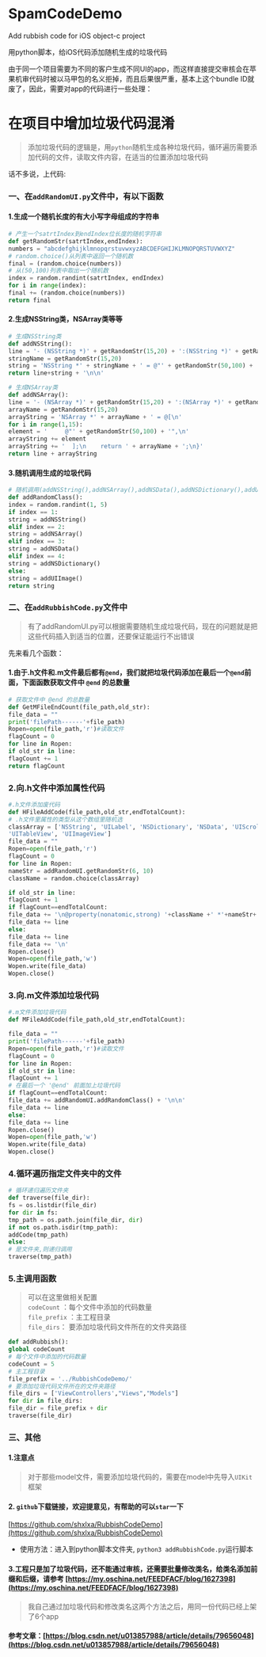 # SpamCodeDemo
Add rubbish code for iOS object-c project

用python脚本，给iOS代码添加随机生成的垃圾代码

由于同一个项目需要为不同的客户生成不同UI的app，而这样直接提交审核会在苹果机审代码时被以马甲包的名义拒掉，而且后果很严重，基本上这个bundle ID就废了，因此，需要对app的代码进行一些处理：
# 在项目中增加垃圾代码混淆

>添加垃圾代码的逻辑是，用`python`随机生成各种垃圾代码，循环遍历需要添加代码的文件，读取文件内容，在适当的位置添加垃圾代码

话不多说，上代码:
### 一、在`addRandomUI.py`文件中，有以下函数
#### 1.生成一个随机长度的有大小写字母组成的字符串
```python
# 产生一个satrtIndex到endIndex位长度的随机字符串
def getRandomStr(satrtIndex,endIndex):
numbers = "abcdefghijklmnopqrstuvwxyzABCDEFGHIJKLMNOPQRSTUVWXYZ"
# random.choice()从列表中返回一个随机数
final = (random.choice(numbers))
# 从(50,100)列表中取出一个随机数
index = random.randint(satrtIndex, endIndex)
for i in range(index):
final += (random.choice(numbers))
return final
```
#### 2.生成NSString类，NSArray类等等
```python
# 生成NSString类
def addNSString():
line = '- (NSString *)' + getRandomStr(15,20) + ':(NSString *)' + getRandomStr(15,20) + ' {\n   '
stringName = getRandomStr(15,20)
string = 'NSString *' + stringName + ' = @"' + getRandomStr(50,100) + '";\n   return '+ stringName + ';\n}'
return line+string + '\n\n'

# 生成NSArray类
def addNSArray():
line = '- (NSArray *)' + getRandomStr(15,20) + ':(NSArray *)' + getRandomStr(15,20) + ' {\n   '
arrayName = getRandomStr(15,20)
arrayString = 'NSArray *' + arrayName + ' = @[\n'
for i in range(1,15):
element = '     @"' + getRandomStr(50,100) + '",\n'
arrayString += element
arrayString += '  ];\n    return ' + arrayName + ';\n}'
return line + arrayString
```

#### 3.随机调用生成的垃圾代码
```python
# 随机调用(addNSString(),addNSArray(),addNSData(),addNSDictionary(),addUIImage())中的某个函数
def addRandomClass():
index = random.randint(1, 5)
if index == 1:
string = addNSString()
elif index == 2:
string = addNSArray()
elif index == 3:
string = addNSData()
elif index == 4:
string = addNSDictionary()
else:
string = addUIImage()
return string
```

### 二、在`addRubbishCode.py`文件中
>有了addRandomUI.py可以根据需要随机生成垃圾代码，现在的问题就是把这些代码插入到适当的位置，还要保证能运行不出错误

先来看几个函数：
#### 1.由于.h文件和.m文件最后都有`@end`，我们就把垃圾代码添加在最后一个`@end`前面，下面函数获取文件中 `@end` 的总数量
```python
# 获取文件中 @end 的总数量
def GetMFileEndCount(file_path,old_str):
file_data = ""
print('filePath------'+file_path)
Ropen=open(file_path,'r')#读取文件
flagCount = 0
for line in Ropen:
if old_str in line:
flagCount += 1
return flagCount 
```

### 2.向.h文件中添加属性代码
```python
#.h文件添加废代码
def HFileAddCode(file_path,old_str,endTotalCount):
# .h文件里属性的类型从这个数组里随机选
classArray = ['NSString', 'UILabel', 'NSDictionary', 'NSData', 'UIScrollView', 'UIView', 'UITextView',
'UITableView', 'UIImageView']
file_data = ""
Ropen=open(file_path,'r')
flagCount = 0
for line in Ropen:
nameStr = addRandomUI.getRandomStr(6, 10)
className = random.choice(classArray)

if old_str in line:
flagCount += 1
if flagCount==endTotalCount:
file_data += '\n@property(nonatomic,strong) '+className +' *'+nameStr+';\n'
file_data += line
else:
file_data += line
file_data += '\n'
Ropen.close()
Wopen=open(file_path,'w')
Wopen.write(file_data)
Wopen.close()
```
### 3.向.m文件添加垃圾代码
```python
#.m文件添加垃圾代码
def MFileAddCode(file_path,old_str,endTotalCount):

file_data = ""
print('filePath------'+file_path)
Ropen=open(file_path,'r')#读取文件
flagCount = 0
for line in Ropen:
if old_str in line:
flagCount += 1
# 在最后一个 '@end' 前面加上垃圾代码
if flagCount==endTotalCount:
file_data += addRandomUI.addRandomClass() + '\n\n'
file_data += line
else:
file_data += line
Ropen.close()
Wopen=open(file_path,'w')
Wopen.write(file_data)
Wopen.close()
```

### 4.循环遍历指定文件夹中的文件
```python
# 循环递归遍历文件夹
def traverse(file_dir):
fs = os.listdir(file_dir)
for dir in fs:
tmp_path = os.path.join(file_dir, dir)
if not os.path.isdir(tmp_path):
addCode(tmp_path)
else:
# 是文件夹,则递归调用
traverse(tmp_path)
```

### 5.主调用函数
>可以在这里做相关配置  
>`codeCount` ：每个文件中添加的代码数量  
`file_prefix` ：主工程目录  
`file_dirs`： 要添加垃圾代码文件所在的文件夹路径

```python
def addRubbish():
global codeCount
# 每个文件中添加的代码数量
codeCount = 5
# 主工程目录
file_prefix = '../RubbishCodeDemo/'
# 要添加垃圾代码文件所在的文件夹路径
file_dirs = ['ViewControllers',"Views","Models"]
for dir in file_dirs:
file_dir = file_prefix + dir
traverse(file_dir)
```

### 三、其他
#### 1.注意点
>对于那些model文件，需要添加垃圾代码的，需要在model中先导入`UIKit`框架

#### 2. `github`下载链接，欢迎提意见，有帮助的可以`star`一下
[https://github.com/shxlxa/RubbishCodeDemo](https://github.com/shxlxa/RubbishCodeDemo)
- 使用方法：进入到python脚本文件夹, `python3 addRubbishCode.py`运行脚本

#### 3.工程只是加了垃圾代码，还不能通过审核，还需要批量修改类名，给类名添加前缀和后缀，请参考 [https://my.oschina.net/FEEDFACF/blog/1627398](https://my.oschina.net/FEEDFACF/blog/1627398)
>我自己通过加垃圾代码和修改类名这两个方法之后，用同一份代码已经上架了6个app
#### 参考文章：[https://blog.csdn.net/u013857988/article/details/79656048](https://blog.csdn.net/u013857988/article/details/79656048)
